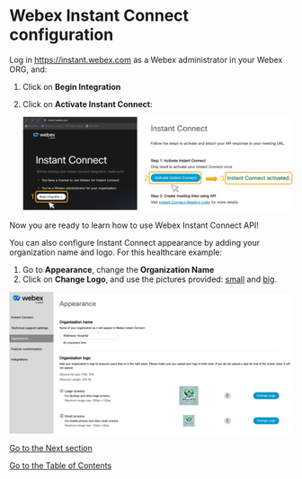 # Webex Instant Connect configuration

Log in https://instant.webex.com as a Webex administrator in your Webex ORG, and:

1. Click on **Begin Integration**

2. Click on **Activate Instant Connect**:

   ![Activate](images/activate.png)

Now you are ready to learn how to use Webex Instant Connect API!

You can also configure Instant Connect appearance by adding your organization name and logo. For this healthcare example:
1. Go to **Appearance**, change the **Organization Name**
2. Click on **Change Logo**, and use the pictures provided: [small](<images/hospital logo small.png>) and [big](<images/hospital logo big.png>).


<img src="images/ic-appearance.png" width="600">

[Go to the Next section](./04-instantconnectapi.md)

[Go to the Table of Contents](README.md#table-of-contents)